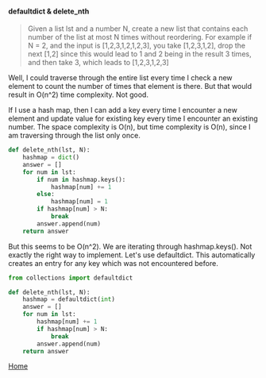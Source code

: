 #### defaultdict & delete_nth
>Given a list lst and a number N, create a new list
>that contains each number of the list at most N times without reordering.
>For example if N = 2, and the input is [1,2,3,1,2,1,2,3], you take [1,2,3,1,2],
>drop the next [1,2] since this would lead to 1 and 2 being in the result 3 times, and then take 3,
>which leads to [1,2,3,1,2,3]

Well, I could traverse through the entire list every time I check a new element to count the number of
times that element is there. But that would result in O(n^2) time complexity. Not good.

If I use a hash map, then I can add a key every time I encounter a new element and update value for
existing key every time I encounter an existing number. The space complexity is O(n), but time complexity
is O(n), since I am traversing through the list only once.

```python
def delete_nth(lst, N):
    hashmap = dict()
    answer = []
    for num in lst:
        if num in hashmap.keys():
            hashmap[num] += 1
        else:
            hashmap[num] = 1
        if hashmap[num] > N:
            break
        answer.append(num)
    return answer
```

But this seems to be O(n^2). We are iterating through hashmap.keys(). Not exactly the right way to
implement. Let's use defaultdict. This automatically creates an entry for any key which was not
encountered before.

```python
from collections import defaultdict

def delete_nth(lst, N):
    hashmap = defaultdict(int)
    answer = []
    for num in lst:
        hashmap[num] += 1
        if hashmap[num] > N:
            break
        answer.append(num)
    return answer
```

[Home](../README.md)